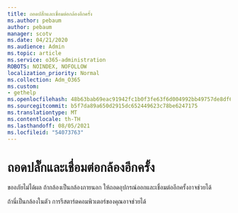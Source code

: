 ```yaml
---
title: ถอดปลั๊กและเชื่อมต่อกล้องอีกครั้ง
ms.author: pebaum
author: pebaum
manager: scotv
ms.date: 04/21/2020
ms.audience: Admin
ms.topic: article
ms.service: o365-administration
ROBOTS: NOINDEX, NOFOLLOW
localization_priority: Normal
ms.collection: Adm_O365
ms.custom:
- gethelp
ms.openlocfilehash: 48b63bab69eac91942fc1b0f3fe63f6d004992bb49757de8df6e3bdcf9d447d2
ms.sourcegitcommit: b5f7da89a650d2915dc652449623c78be6247175
ms.translationtype: MT
ms.contentlocale: th-TH
ms.lasthandoff: 08/05/2021
ms.locfileid: "54073763"
---
```

# <a name="unplug-and-reconnect-camera"></a>ถอดปลั๊กและเชื่อมต่อกล้องอีกครั้ง

ขออภัยไม่ได้ผล ถ้ากล้องเป็นกล้องภายนอก ให้ถอดอุปกรณ์ออกและเชื่อมต่ออีกครั้งอาจช่วยได้

ถ้านี่เป็นกล้องในตัว การรีสตาร์ตคอมพิวเตอร์ของคุณอาจช่วยได้

